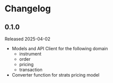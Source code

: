 # Changelog

## 0.1.0

Released 2025-04-02

- Models and API Client for the following domain
  - instrument
  - order
  - pricing
  - transaction
- Converter function for strats pricing model
